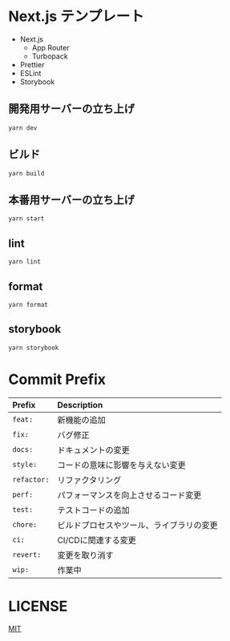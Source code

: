 # Next.js テンプレート

- Next.js
  - App Router
  - Turbopack
- Prettier
- ESLint
- Storybook

## 開発用サーバーの立ち上げ

```shell
yarn dev
```

## ビルド

```shell
yarn build
```

## 本番用サーバーの立ち上げ

```shell
yarn start
```

## lint

```shell
yarn lint
```

## format

```shell
yarn format
```

## storybook

```shell
yarn storybook
```

# Commit Prefix

| Prefix      | Description                              |
| :---------- | :--------------------------------------- |
| `feat:`     | 新機能の追加                             |
| `fix:`      | バグ修正                                 |
| `docs:`     | ドキュメントの変更                       |
| `style:`    | コードの意味に影響を与えない変更         |
| `refactor:` | リファクタリング                         |
| `perf:`     | パフォーマンスを向上させるコード変更     |
| `test:`     | テストコードの追加                       |
| `chore:`    | ビルドプロセスやツール、ライブラリの変更 |
| `ci:`       | CI/CDに関連する変更                      |
| `revert:`   | 変更を取り消す                           |
| `wip:`      | 作業中                                   |

# LICENSE

[MIT](./LICENSE)
